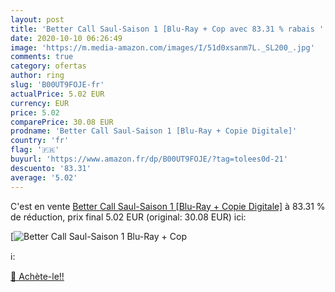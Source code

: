 ```yaml
---
layout: post
title: 'Better Call Saul-Saison 1 [Blu-Ray + Cop avec 83.31 % rabais '
date: 2020-10-10 06:26:49
image: 'https://m.media-amazon.com/images/I/51d0xsanm7L._SL200_.jpg'
comments: true
category: ofertas
author: ring
slug: 'B00UT9FOJE-fr'
actualPrice: 5.02 EUR
currency: EUR
price: 5.02
comparePrice: 30.08 EUR
prodname: 'Better Call Saul-Saison 1 [Blu-Ray + Copie Digitale]'
country: 'fr'
flag: '🇫🇷'
buyurl: 'https://www.amazon.fr/dp/B00UT9FOJE/?tag=tolees0d-21'
descuento: '83.31'
average: '5.02'
---
```


C'est en vente [Better Call Saul-Saison 1 [Blu-Ray + Copie Digitale]](https://www.amazon.fr/dp/B00UT9FOJE/?tag=tolees0d-21)  à  83.31 % de réduction, prix final  5.02 EUR (original: 30.08 EUR) ici:

[![Better Call Saul-Saison 1 [Blu-Ray + Cop](https://m.media-amazon.com/images/I/51d0xsanm7L._SL200_.jpg)](https://www.amazon.fr/dp/B00UT9FOJE/?tag=tolees0d-21)

ℹ️:


[🛒 Achète-le!!](https://www.amazon.fr/dp/B00UT9FOJE/?tag=tolees0d-21)
